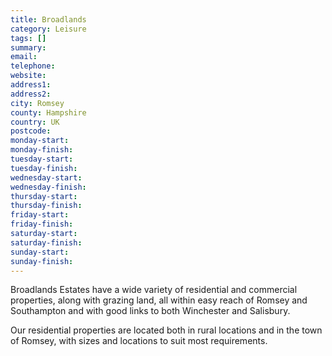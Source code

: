 ```yaml
---
title: Broadlands
category: Leisure
tags: []
summary: 
email: 
telephone: 
website: 
address1: 
address2: 
city: Romsey
county: Hampshire
country: UK
postcode: 
monday-start: 
monday-finish: 
tuesday-start: 
tuesday-finish: 
wednesday-start: 
wednesday-finish: 
thursday-start: 
thursday-finish: 
friday-start: 
friday-finish: 
saturday-start: 
saturday-finish: 
sunday-start: 
sunday-finish: 
---
```

Broadlands Estates have a wide variety of residential and commercial properties, along with grazing land, all within easy reach of Romsey and Southampton and with good links to both Winchester and Salisbury.

Our residential properties are located both in rural locations and in the town of Romsey, with sizes and locations to suit most requirements.

